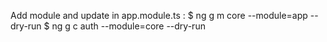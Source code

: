Add module and update in app.module.ts :
$ ng g m core --module=app --dry-run
 $ ng g c auth --module=core --dry-run
